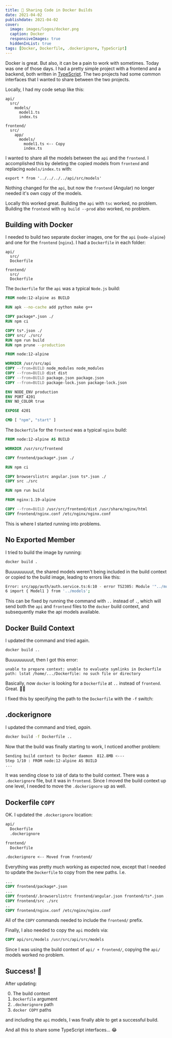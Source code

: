 ```yaml
---
title: 🤝 Sharing Code in Docker Builds
date: 2021-04-02
publishdate: 2021-04-02
cover:
  image: images/logos/docker.png
  caption: Docker
  responsiveImages: true
  hiddenInList: true
tags: [Docker, Dockerfile, .dockerignore, TypeScript]
---
```


Docker is great. But also, it can be a pain to work with sometimes. Today was one of those days. I had a pretty simple project with a frontend and a backend, both written in [TypeScript][0]. The two projects had some common interfaces that I wanted to share between the two projects.

Locally, I had my code setup like this:

```
api/
  src/
    models/
      model1.ts
      index.ts

frontend/
  src/
    app/
      models/
        model1.ts <-- Copy
        index.ts
```

I wanted to share all the models between the `api` and the `frontend`. I accomplished this by deleting the copied models from `frontend` and replacing `models/index.ts` with:

```
export * from '../../../../api/src/models'
```

Nothing changed for the `api`, but now the `frontend` (Angular) no longer needed it's own copy of the models.

Locally this worked great. Building the `api` with `tsc` worked, no problem️. Building the `frontend` with `ng build --prod` also worked, no problem️.

## Building with Docker

I needed to build two separate docker images, one for the `api` (`node-alpine`) and one for the `frontend` (`nginx`). I had a `Dockerfile` in each folder:

```
api/
  src/
  Dockerfile

frontend/
  src/
  Dockerfile
```

The `Dockerfile` for the `api` was a typical `Node.js` build:

```dockerfile
FROM node:12-alpine as BUILD

RUN apk --no-cache add python make g++

COPY package*.json ./
RUN npm ci

COPY ts*.json ./
COPY src/ ./src/
RUN npm run build
RUN npm prune --production

FROM node:12-alpine

WORKDIR /usr/src/api
COPY --from=BUILD node_modules node_modules
COPY --from=BUILD dist dist
COPY --from=BUILD package.json package.json
COPY --from=BUILD package-lock.json package-lock.json

ENV NODE_ENV production
ENV PORT 4201
ENV NO_COLOR true

EXPOSE 4201

CMD [ "npm", "start" ]

```

The `Dockerfile` for the `frontend` was a typical `nginx` build:

```dockerfile
FROM node:12-alpine AS BUILD

WORKDIR /usr/src/frontend

COPY frontend/package*.json ./

RUN npm ci

COPY browserslistrc angular.json ts*.json ./
COPY src ./src

RUN npm run build

FROM nginx:1.19-alpine

COPY --from=BUILD /usr/src/frontend/dist /usr/share/nginx/html
COPY frontend/nginx.conf /etc/nginx/nginx.conf
```

This is where I started running into problems.

## No Exported Member

I tried to build the image by running:

```bash
docker build .
```

Buuuuuuuuut, the shared models weren't being included in the build context or copied to the build image, leading to errors like this:

```bash
Error: src/app/auth/auth.service.ts:6:10 - error TS2305: Module '"../models"' has no exported member 'Model1'.
6 import { Model1 } from '../models';

```

This can be fixed by running the command with `..` instead of `.`, which will send both the `api` and `frontend` files to the `docker` build context, and subsequently make the api models available.

## Docker Build Context

I updated the command and tried again.

```bash
docker build ..
```

Buuuuuuuuut, then I got this error:

```
unable to prepare context: unable to evaluate symlinks in Dockerfile path: lstat /home/.../Dockerfile: no such file or directory
```

Basically, now `docker` is looking for a `Dockerfile` at `..` instead of `frontend`. Great. 🤦‍♂️

I fixed this by specifying the path to the `Dockerfile` with the `-f` switch:

## .dockerignore

I updated the command and tried, _again_.

```bash
docker build -f Dockerfile ..
```

Now that the build was finally starting to work, I noticed another problem:

```bash
Sending build context to Docker daemon  812.8MB <---
Step 1/10 : FROM node:12-alpine AS BUILD
...
```

It was sending close to `1GB` of data to the build context. There was a `.dockerignore` file, but it was in `frontend`. Since I moved the build context up one level, I needed to move the `.dockerignore` up as well.

## Dockerfile `COPY`

OK. I updated the `.dockerignore` location:

```txt
api/
  Dockerfile
  .dockerignore

frontend/
  Dockerfile

.dockerignore <-- Moved from frontend/
```

Everything was pretty much working as expected now, except that I needed to update the `Dockerfile` to copy from the new paths. I.e.

```dockerfile
...
COPY frontend/package*.json
...
COPY frontend/.browserslistrc frontend/angular.json frontend/ts*.json ./
COPY frontend/src ./src
..
COPY frontend/nginx.conf /etc/nginx/nginx.conf
```

All of the `COPY` commands needed to include the `frontend/` prefix.

Finally, I also needed to copy the `api` models via:

```dockerfile
COPY api/src/models /usr/src/api/src/models
```

Since I was using the build context of `api/ + frontend/`, copying the `api/` models worked no problem.

## Success! 🎉

After updating:

0. The build context
1. `Dockerfile` argument
2. `.dockerignore` path
3. `docker COPY` paths

and including the `api` models, I was finally able to get a successful build.

And all this to share some TypeScript interfaces... 😂

[0]: https://www.typescriptlang.org/
